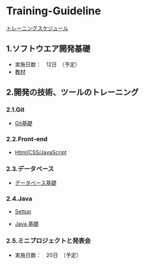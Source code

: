 # Training-Guideline 
[トレーニングスケジュール](https://docs.google.com/spreadsheets/d/1jcEO6l40S_ZV6tkEQGnELWa9L9EZurNzSxmfqvxssy8/edit?usp=sharing)

## 1.ソフトウエア開発基礎
- 実施日数：　12日　（予定）
- [教材](https://github.com/voiceJapan/TrainningGuide/blob/master/SoftwareDevelopment/SoftwareDevelopment.md)

## 2.開発の技術、ツールのトレーニング
### 2.1.Git 
- [Git基礎](https://github.com/voiceJapan/TrainningGuide/blob/master/Git/git_tutorial.md)

### 2.2.Front-end
- [Html/CSS/JavaScript](https://github.com/voiceJapan/TrainningGuide/blob/master/FrontEnd/Html.md)

### 2.3.データベース
- [データベース基礎](https://github.com/voiceJapan/TrainningGuide/blob/master/DB/DB.md)	

### 2.4.Java
- [Settup](https://github.com/voiceJapan/TrainningGuide/blob/master/JavaCore/javaSetup.md)

- [Java 基礎](https://github.com/voiceJapan/TrainningGuide/blob/master/JavaCore/javacore_tutorial.md)

### 2.5.ミニプロジェクトと発表会
- 実施日数：　20日　（予定）